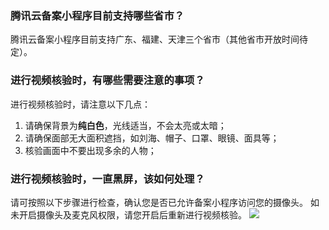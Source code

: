 ### 腾讯云备案小程序目前支持哪些省市？
腾讯云备案小程序目前支持广东、福建、天津三个省市（其他省市开放时间待定）。


### 进行视频核验时，有哪些需要注意的事项？
进行视频核验时，请注意以下几点：
1. 请确保背景为**纯白色**，光线适当，不会太亮或太暗；
2. 请确保面部无大面积遮挡，如刘海、帽子、口罩、眼镜、面具等；
3. 核验画面中不要出现多余的人物；


### 进行视频核验时，一直黑屏，该如何处理？
请可按照以下步骤进行检查，确认您是否已允许备案小程序访问您的摄像头。
如未开启摄像头及麦克风权限，请您开启后重新进行视频核验。
![](https://main.qcloudimg.com/raw/03d8ecee698aaccf26772078d9eec100.png)

